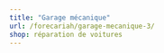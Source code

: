 ```yaml
---
title: "Garage mécanique"
url: /forecariah/garage-mecanique-3/
shop: réparation de voitures
---
```

